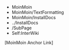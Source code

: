 * MoinMoin
 * MoinMoin/TextFormatting
 * MoinMoin/InstallDocs
 * ../InstallDocs
 * /SubPage
 * Self:InterWiki
 
[MoinMoin Anchor Link]
